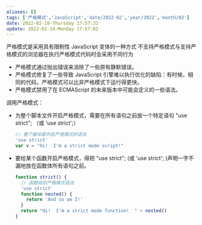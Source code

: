 ```yaml
---
aliases: []
tags: ['严格模式','JavaScript','date/2022-02','year/2022','month/02']
date: 2022-02-10-Thursday 17:57:32
update: 2022-02-14-Monday 17:57:02
---
```


严格模式是采用具有限制性 JavaScript 变体的一种方式
不支持严格模式与支持严格模式的浏览器在执行严格模式代码时会采用不同行为

- 严格模式通过抛出错误来消除了一些原有静默错误。
- 严格模式修复了一些导致 JavaScript 引擎难以执行优化的缺陷：有时候，相同的代码，严格模式可以比非严格模式下运行得更快。
- 严格模式禁用了在 ECMAScript 的未来版本中可能会定义的一些语法。

调用严格模式：

- 为整个脚本文件开启严格模式，需要在所有语句之前放一个特定语句 "use strict"; （或 'use strict';）

  ```js
  // 整个脚本都开启严格模式的语法
  'use strict'
  var v = "Hi!  I'm a strict mode script!"
  ```

- 要给某个函数开启严格模式，得把 "use strict"; (或 'use strict'; )声明一字不漏地放在函数体所有语句之前。

  ```js
  function strict() {
    // 函数级别严格模式语法
    'use strict'
    function nested() {
      return 'And so am I!'
    }
    return "Hi!  I'm a strict mode function!  " + nested()
  }
 ```
